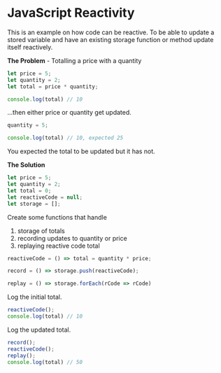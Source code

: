 # JavaScript Reactivity

This is an example on how code can be reactive. To be able to update a stored variable and have an existing storage function or method update itself reactively.

**The Problem** - Totalling a price with a quantity
```javascript
let price = 5;
let quantity = 2;
let total = price * quantity;

console.log(total) // 10
```
...then either price or quantity get updated.
```javascript
quantity = 5;

console.log(total) // 10, expected 25
```

You expected the total to be updated but it has not.

**The Solution**
```javascript
let price = 5;
let quantity = 2;
let total = 0;
let reactiveCode = null; 
let storage = [];
```

Create some functions that handle 
1. storage of totals
2. recording updates to quantity or price
3. replaying reactive code total

```javascript
reactiveCode = () => total = quantity * price;

record = () => storage.push(reactiveCode);

replay = () => storage.forEach(rCode => rCode)
```

Log the initial total.
```javascript
reactiveCode();
console.log(total) // 10
```

Log the updated total.
```javascript
record();
reactiveCode();
replay();
console.log(total) // 50
```